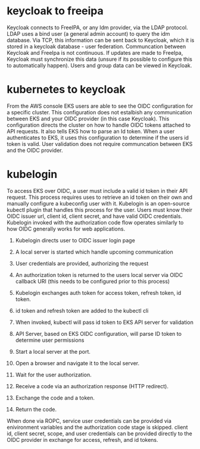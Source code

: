 # keycloak to freeipa
Keycloak connects to FreeIPA, or any Idm provider, via the LDAP protocol. LDAP uses a bind user (a general admin account) to query the idm database. Via TCP, this information can be sent back to Keycloak, which it is stored in a keycloak database - user federation. Communcation between Keycloak and FreeIpa is not continuous. If updates are made to FreeIpa, Keycloak must synchronize this data (unsure if its possible to configure this to automatically happen). Users and group data can be viewed in Keycloak.

# kubernetes to keycloak
From the AWS console EKS users are able to see the OIDC configuration for a specific cluster. This configuration does not estalbish any communication between EKS and your OIDC provider (in this case Keycloak). This configuration directs the cluster on how to handle OIDC tokens attached to API requests. It also tells EKS how to parse an Id token. When a user authenticates to EKS, it uses this configuration to determine if the users id token is valid. User validation does not require communcation between EKS and the OIDC provider. 

# kubelogin
To access EKS over OIDC, a user must include a valid id token in their API request. This process requires uses to retrieve an id token on their own and manually configure a kubeconfig user with it. Kubelogin is an open-source kubectl plugin that handles this process for the user. Users must know their OIDC issuer url, client id, client secret, and have valid OIDC credentials. Kubelogin invoked with the authorization code flow operates similarly to how OIDC generally works for web applications. 
1. Kubelogin directs user to OIDC issuer login page
2. A local server is started which handle upcoming communication  
4. User credentials are provided, authorizing the request
5. An authorization token is returned to the users local server via OIDC callback URI (this needs to be configured prior to this process)
6. Kubelogin exchanges auth token for access token, refresh token, id token.
7. id token and refresh token are added to the kubectl cli
8. When invoked, kubectl will pass id token to EKS API server for validation
9. API Server, based on EKS OIDC configuration, will parse ID token to determine user permissions

1. Start a local server at the port.
2. Open a browser and navigate it to the local server.
3. Wait for the user authorization.
4. Receive a code via an authorization response (HTTP redirect).
5. Exchange the code and a token.
6. Return the code. 

When done via ROPC, service user credentials can be provided via enivironment variables and the authorization code stage is skipped. 
client id, client secret, scope, and user credentials can be provided directly to the OIDC provider in exchange for access, refresh, and id tokens.